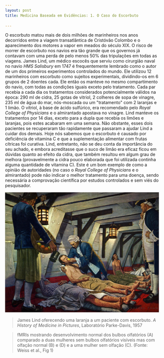 ```yaml
---
layout: post
title: Medicina Baseada em Evidências: 1. O Caso do Escorbuto

---
```


O escorbuto matou mais de dois milhões de marinheiros nos anos decorridos entre a viagem transatlântica de Cristóvão Colombo e o aparecimento dos motores a vapor em meados do século XIX. O risco de morrer de escorbuto nos navios era tão grande que os governos já contavam com uma perda de pelo menos 50% das tripulações em todas as viagens. 
James Lind, um médico escocês que serviu como cirurgião naval no navio *HMS Salisbury* em 1747 é frequentemente lembrado como o autor de um dos  primeiros experimentos controlados do mundo. Ele utilizou 12 marinheiros com escorbuto como sujeitos experimentais, dividindo-os em 6 grupos de 2 doentes cada. Ele então os manteve no mesmo compartimento do navio, com todas as condições iguais exceto pelo tratamento. Cada par recebia a cada dia os tratamentos considerados potencialmente válidos na época: 290 ml de cidra, 25 gotas de vitriol, 2 colheres de sopa de vinagre, 235 ml de água do mar, nós-moscada ou um "tratamento" com  2 laranjas e 1 limão. O vitriol, à base de ácido sulfúrico,  era recomendado pelo *Royal College of Physicians* e o almirantado apostava no vinagre. 
Lind manteve os tratamentos por 14 dias, exceto para a dupla que recebia os limões e laranjas, pois estes acabaram em uma semana. Não obstante, esses dois pacientes se recuperaram tão rapidamente que passaram a ajudar Lind a cuidar dos demais.
Hoje nós sabemos que o escorbuto é causado por deficiência de vitamina C e que a suplementação alimentar com frutas cítricas foi curativa. Lind, entretanto, não se deu conta da importância do seu achado, e embora acreditasse que o suco de limão era eficaz ficou em dúvidas quanto ao efeito da cidra, que também resultou em algum grau de melhora (provavelmente a cidra pouco elaborada que foi utilizada continha alguma quantidade de vitamina C).
Este é um bom exemplo de como a opinião de autoridades (no caso o *Royal College of Physicians* e o almirantado) pode não indicar o melhor tratamento para uma doença, sendo necessária a comprovação científica por estudos controlados e sem viés do pesquisador.

![](/images/lind.jpg)
> James Lind oferecendo uma laranja a um paciente com escorbuto. *A History of Medicine in Pictures*, Laboratório Parke-Davis, 1957
 
> fMRIs mostrando desenvolvimento normal dos bulbos olfatórios (A) comparado a duas mulheres sem bulbos olfatórios visíveis mas com olfação normal (B) e (D) e a uma mulher sem olfação (C). (Fonte: Weiss et al., Fig 1) 
